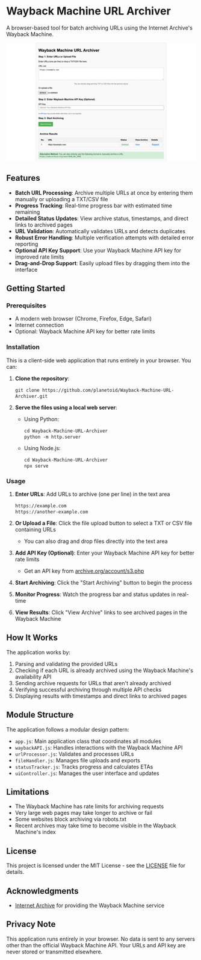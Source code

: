 # Wayback Machine URL Archiver

A browser-based tool for batch archiving URLs using the Internet Archive's Wayback Machine.

![Wayback Machine URL Archiver Screenshot](images/screenshot.png)

## Features

- **Batch URL Processing**: Archive multiple URLs at once by entering them manually or uploading a TXT/CSV file
- **Progress Tracking**: Real-time progress bar with estimated time remaining
- **Detailed Status Updates**: View archive status, timestamps, and direct links to archived pages
- **URL Validation**: Automatically validates URLs and detects duplicates
- **Robust Error Handling**: Multiple verification attempts with detailed error reporting
- **Optional API Key Support**: Use your Wayback Machine API key for improved rate limits
- **Drag-and-Drop Support**: Easily upload files by dragging them into the interface

## Getting Started

### Prerequisites

- A modern web browser (Chrome, Firefox, Edge, Safari)
- Internet connection
- Optional: Wayback Machine API key for better rate limits

### Installation

This is a client-side web application that runs entirely in your browser. You can:

1. **Clone the repository**:
   ```
   git clone https://github.com/planetoid/Wayback-Machine-URL-Archiver.git
   ```

2. **Serve the files using a local web server**:
   - Using Python:
     ```
     cd Wayback-Machine-URL-Archiver
     python -m http.server
     ```
   - Using Node.js:
     ```
     cd Wayback-Machine-URL-Archiver
     npx serve
     ```


### Usage

1. **Enter URLs**: Add URLs to archive (one per line) in the text area
   ```
   https://example.com
   https://another-example.com
   ```

2. **Or Upload a File**: Click the file upload button to select a TXT or CSV file containing URLs
   - You can also drag and drop files directly into the text area

3. **Add API Key (Optional)**: Enter your Wayback Machine API key for better rate limits
   - Get an API key from [archive.org/account/s3.php](https://archive.org/account/s3.php)

4. **Start Archiving**: Click the "Start Archiving" button to begin the process

5. **Monitor Progress**: Watch the progress bar and status updates in real-time

6. **View Results**: Click "View Archive" links to see archived pages in the Wayback Machine

## How It Works

The application works by:

1. Parsing and validating the provided URLs
2. Checking if each URL is already archived using the Wayback Machine's availability API
3. Sending archive requests for URLs that aren't already archived
4. Verifying successful archiving through multiple API checks
5. Displaying results with timestamps and direct links to archived pages

## Module Structure

The application follows a modular design pattern:

- `app.js`: Main application class that coordinates all modules
- `waybackAPI.js`: Handles interactions with the Wayback Machine API
- `urlProcessor.js`: Validates and processes URLs
- `fileHandler.js`: Manages file uploads and exports
- `statusTracker.js`: Tracks progress and calculates ETAs
- `uiController.js`: Manages the user interface and updates

## Limitations

- The Wayback Machine has rate limits for archiving requests
- Very large web pages may take longer to archive or fail
- Some websites block archiving via robots.txt
- Recent archives may take time to become visible in the Wayback Machine's index

## License

This project is licensed under the MIT License - see the [LICENSE](LICENSE) file for details.

## Acknowledgments

- [Internet Archive](https://archive.org/) for providing the Wayback Machine service

## Privacy Note

This application runs entirely in your browser. No data is sent to any servers other than the official Wayback Machine API. Your URLs and API key are never stored or transmitted elsewhere.
